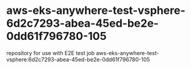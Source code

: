# aws-eks-anywhere-test-vsphere-6d2c7293-abea-45ed-be2e-0dd61f796780-105
repository for use with E2E test job aws-eks-anywhere-test-vsphere:6d2c7293-abea-45ed-be2e-0dd61f796780-105
